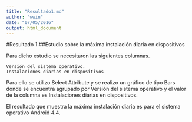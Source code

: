 ```yaml
---
title: "Resultado1.md"
author: "wwin"
date: "07/05/2016"
output: html_document
---
```


#Resultado 1
##Estudio sobre la máxima instalación diaria en dispositivos

Para dicho estudio se necesitaron las siguientes columnas.

    Versión del sistema operativo.
    Instalaciones diarias en dispositivos

Para ello se utilizo Select Attribute y se realizo un gráfico de tipo Bars 
donde se encuentra agrupado por Versión del sistema operativo y el valor de la columna es
Instalaciones diarias en dispositivos.

El resultado que muestra la máxima instalación diaria es para el sistema operativo Android 4.4.
